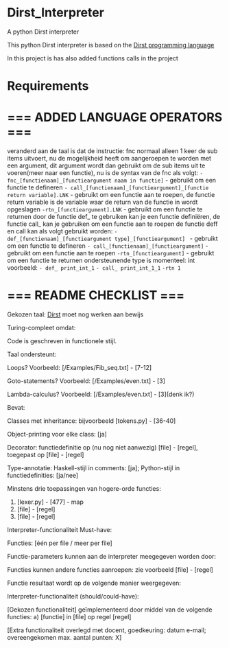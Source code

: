 # Dirst_Interpreter

A python Dirst interpreter

This python Dirst interpreter is based on the [Dirst programming language](https://esolangs.org/wiki/Dirst)

In this project is has also added functions calls in the project

# Requirements

# === ADDED LANGUAGE OPERATORS ===
veranderd aan de taal is dat de instructie: fnc normaal alleen 1 keer de sub items uitvoert, nu de mogelijkheid heeft om aangeroepen te worden met een argument, dit argument wordt dan gebruikt om de sub items uit te voeren(meer naar een functie), nu is de syntax van de fnc als volgt:
```- fnc_[functienaam]_[functieargument naam in functie]``` - gebruikt om een functie te defineren
```- call_[functienaam]_[functieargument]_[functie return variable].LNK``` - gebruikt om een functie aan te roepen, de functie return variable is de variable waar de return van de functie in wordt opgeslagen
```-rtn_[functieargument].LNK``` - gebruikt om een functie te returnen
door de functie def_ te gebruiken kan je een functie definiëren, de functie call_ kan je gebruiken om een functie aan te roepen
de functie deff en call kan als volgt gebruikt worden:
```- def_[functienaam]_[functieargument type]_[functieargument] ``` - gebruikt om een functie te defineren
```- call_[functienaam]_[functieargument]``` - gebruikt om een functie aan te roepen
```-rtn_[functieargument]``` - gebruikt om een functie te returnen
ondersteunende type is momenteel: int
voorbeeld:
```- def_ print_int_1```
```- call_ print_int_1_1```
```-rtn 1```


# === README CHECKLIST ===
Gekozen taal: [Dirst](https://esolangs.org/wiki/Dirst) moet nog werken aan bewijs

Turing-compleet omdat:

Code is geschreven in functionele stijl.

Taal ondersteunt:

Loops? Voorbeeld: [/Examples/Fib_seq.txt] - [7-12]

Goto-statements? Voorbeeld: [/Examples/even.txt] - [3]

Lambda-calculus? Voorbeeld: [/Examples/even.txt] - [3](denk ik?)

Bevat:

Classes met inheritance: bijvoorbeeld [tokens.py] - [36-40]

Object-printing voor elke class: [ja]

Decorator: functiedefinitie op (nu nog niet aanwezig) [file] - [regel], toegepast op [file] - [regel]

Type-annotatie: Haskell-stijl in comments: [ja]; Python-stijl in functiedefinities: [ja/nee]

Minstens drie toepassingen van hogere-orde functies:

1. [lexer.py] - [477] - map
2. [file] - [regel]
3. [file] - [regel]

Interpreter-functionaliteit Must-have:

Functies: [één per file / meer per file]

Functie-parameters kunnen aan de interpreter meegegeven worden door:

Functies kunnen andere functies aanroepen: zie voorbeeld [file] - [regel]

Functie resultaat wordt op de volgende manier weergegeven:

Interpreter-functionaliteit (should/could-have):

[Gekozen functionaliteit] geïmplementeerd door middel van de volgende functies: a) [functie] in [file] op regel [regel]

[Extra functionaliteit overlegd met docent, goedkeuring: datum e-mail; overeengekomen max. aantal punten: X]
